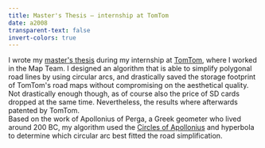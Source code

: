 ```yaml
---
title: Master's Thesis — internship at TomTom
date: a2008
transparent-text: false
invert-colors: true
---
```


<section>
  <span>
    I wrote my <a href="{{ site.baseurl }}/files/thesis.pdf">master's thesis</a> during my internship at <a href="http://www.tomtom.com/en_gb/">TomTom</a>, where I worked in the Map Team. I designed an algorithm that is able to simplify polygonal road lines by using circular arcs, and drastically saved the storage footprint of TomTom's road maps without compromising on the aesthetical quality. Not drastically enough though, as of course also the price of SD cards dropped at the same time. Nevertheless, the results where afterwards patented by TomTom.
  </span>
</section>

<section>
  <span>
    Based on the work of Apollonius of Perga, a Greek geometer who lived around 200 BC, my algorithm used the <a href="http://en.wikipedia.org/wiki/Circles_of_Apollonius">Circles of Apollonius</a> and hyperbola to determine which circular arc best fitted the road simplification.
  </span>
</section>
